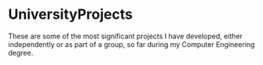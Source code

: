 # UniversityProjects
These are some of the most significant projects I have developed, either independently or as part of a group, so far during my Computer Engineering degree.
